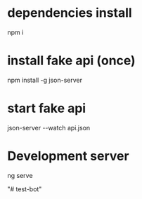 # dependencies install
npm i

# install fake api (once)
npm install -g json-server

# start fake api
json-server --watch api.json

# Development server
ng serve

"# test-bot" 
